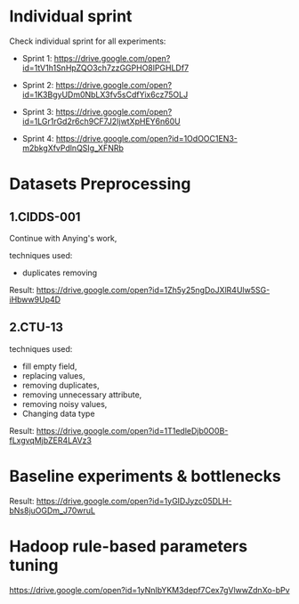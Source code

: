 # Individual sprint
Check  individual sprint for all experiments:

* Sprint 1: https://drive.google.com/open?id=1tV1h1SnHpZQO3ch7zzGGPHO8lPGHLDf7

* Sprint 2: https://drive.google.com/open?id=1K3BgyUDm0NbLX3fv5sCdfYix6cz75OLJ

* Sprint 3: https://drive.google.com/open?id=1LGr1rGd2r6ch9CF7J2IjwtXpHEY6n60U

* Sprint 4: https://drive.google.com/open?id=1OdOOC1EN3-m2bkgXfvPdlnQSIg_XFNRb

# Datasets Preprocessing

 ## 1.CIDDS-001 
  Continue with Anying's work,

techniques used: 
* duplicates removing

Result: 
https://drive.google.com/open?id=1Zh5y25ngDoJXlR4Ulw5SG-iHbww9Up4D


## 2.CTU-13
techniques used: 
* fill empty field, 
* replacing values, 
* removing duplicates, 
* removing unnecessary attribute, 
* removing noisy values, 
* Changing data type

Result:
https://drive.google.com/open?id=1T1edleDjb0O0B-fLxgvqMjbZER4LAVz3


# Baseline experiments & bottlenecks
Result:
https://drive.google.com/open?id=1yGIDJyzc05DLH-bNs8juOGDm_J70wruL

# Hadoop rule-based parameters tuning
https://drive.google.com/open?id=1yNnIbYKM3depf7Cex7gVlwwZdnXo-bPv
